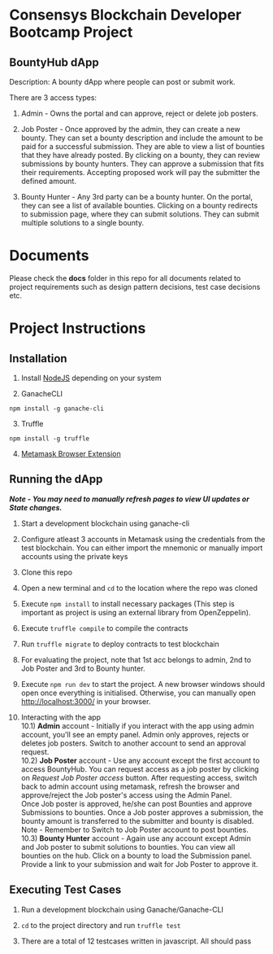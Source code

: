 
# Consensys Blockchain Developer Bootcamp Project

## **BountyHub dApp**

  

Description: A bounty dApp where people can post or submit work.  

There are 3 access types:  
1) Admin - Owns the portal and can approve, reject or delete job posters.  
  
2) Job Poster - Once approved by the admin, they can create a new bounty. They can set a bounty description and include the amount to be paid for a successful submission. They are able to view a list of bounties that they have already posted. By clicking on a bounty, they can review submissions by bounty hunters. They can approve a submission that fits their requirements. Accepting proposed work will pay the submitter the defined amount.  
  
3) Bounty Hunter - Any 3rd party can be a bounty hunter. On the portal, they can see a list of available bounties. Clicking on a bounty redirects to submission page, where they can submit solutions. They can submit multiple solutions to a single bounty.  
  
  
  
# Documents

  

Please check the **docs** folder in this repo for all documents related to project requirements such as design pattern decisions, test case decisions etc.

  

# Project Instructions

## Installation

1) Install [NodeJS](https://nodejs.org/en/) depending on your system

2) GanacheCLI

`npm install -g ganache-cli`

3) Truffle

`npm install -g truffle`

4) [Metamask Browser Extension](https://metamask.io/)

  

## Running the dApp

***Note - You may need to manually refresh pages to view UI updates or State changes.***

1) Start a development blockchain using ganache-cli

2) Configure atleast 3 accounts in Metamask using the credentials from the test blockchain. You can either import the mnemonic or manually import accounts using the private keys  

3) Clone this repo  

4) Open a new terminal and `cd` to the location where the repo was cloned  

5) Execute `npm install` to install necessary packages (This step is important as project is using an external library from OpenZeppelin).  

6) Execute `truffle compile` to compile the contracts

7) Run `truffle migrate` to deploy contracts to test blockchain

8) For evaluating the project, note that 1st acc belongs to admin, 2nd to Job Poster and 3rd to Bounty hunter.

9) Execute `npm run dev` to start the project. A new browser windows should open once everything is initialised. Otherwise, you can manually open [http://localhost:3000/](http://localhost:3000/) in your browser.

10) Interacting with the app  
10.1) **Admin** account - Initially if you interact with the app using admin account, you'll see an empty panel. Admin only approves, rejects or deletes job posters. Switch to another account to send an approval request.  
10.2) **Job Poster** account - Use any account except the first account to access BountyHub. You can request access as a job poster by clicking on *Request Job Poster access* button. After requesting access, switch back to admin account using metamask, refresh the browser and approve/reject the Job poster's access using the Admin Panel.  
Once Job poster is approved, he/she can post Bounties and approve Submissions to bounties. Once a Job poster approves a submission, the bounty amount is transferred to the submitter and bounty is disabled.  
Note - Remember to Switch to Job Poster account to post bounties.  
10.3) **Bounty Hunter** account - Again use any account except Admin and Job poster to submit solutions to bounties. You can view all bounties on the hub. Click on a bounty to load the Submission panel. Provide a link to your submission and wait for Job Poster to approve it.

  

## Executing Test Cases

1) Run a development blockchain using Ganache/Ganache-CLI

2) `cd` to the project directory and run `truffle test`

3) There are a total of 12 testcases written in javascript. All should pass